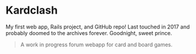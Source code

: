 # Kardclash
My first web app, Rails project, and GitHub repo! Last touched in 2017 and probably doomed to the archives forever. Goodnight, sweet prince.

> A work in progress forum webapp for card and board games.
